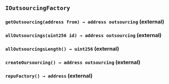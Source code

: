 ## `IOutsourcingFactory`






### `getOutsourcing(address from) → address outsourcing` (external)





### `allOutsourcings(uint256 id) → address outsourcing` (external)





### `allOutsourcingsLength() → uint256` (external)





### `createOursourcing() → address outsourcing` (external)





### `repuFactory() → address` (external)






